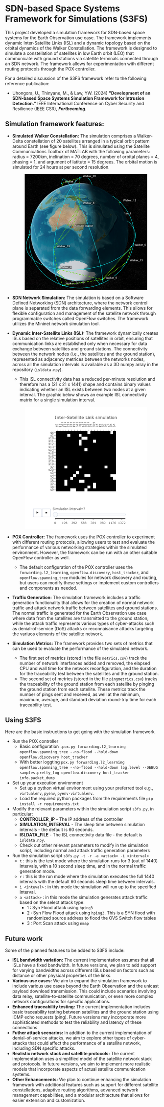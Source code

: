 # SDN-based Space Systems Framework for Simulations (S3FS)

This project developed a simulation framework for SDN-based space systems for the Earth Observation use case. The framework implements dynamic Inter-Satellite Links (ISL) and a dynamic topology based on the orbital dynamics of the Walker Constellation. The framework is designed to simulate a constellation of satellites in low Earth orbit (LEO) that communicate with ground stations via satellite terminals connected through an SDN network. The framework allows for experimentation with different routing protocols through the POX controller.

For a detailed discussion of the S3FS framework refer to the following reference publication:

- Uhongora, U., Thinyane, M., & Law, YW. (2024) __"Development of an SDN-based Space Systems Simulation Framework for Intrusion Detection."__ IEEE International Conference on Cyber Security and Resilience (IEEE CSR), *__Forthcoming__*.

## Simulation framework features:

- **Simulated Walker Constellation:** The simulation comprises a Walker-Delta constellation of 20 satellites arranged in a typical orbit pattern around Earth (see figure below). This is simulated using the Satellite Communications Toolbox of MATLAB with the following parameters: radius = 7200km, inclination = 70 degrees, number of orbital planes = 4, phasing = 1, and argument of latitute = 15 degrees. The orbital motion is simulated for 24 hours at per second resolution. 
    <p align="center">
        <img src="graphics/walker.png" alt="ISL Connectivity Matrix for interval 7" width="400">
    </p>
- **SDN Network Simulation:** The simulation is based on a Software Defined Networking (SDN) architecture, where the network control plane is separated from the data forwarding elements. This allows for flexible configuration and management of the satellite network through programmable switches called OpenFlow switches. The framework utilizes the Mininet network simulation tool. 
- **Dynamic Inter-Satellite Links (ISL):** The framework dynamically creates ISLs based on the relative positions of satellites in orbit, ensuring that communication links are established only when necessary for data exchange between satellites and ground stations. The connectivity between the network nodes (i.e., the satellites and the ground station), represented as adjacency metrices between the networks nodes, across all the simulation intervals is available as a 3D numpy array in the repository (`isldata.npy`).  

   - This ISL connectivity data has a reduced per-minute resolution and therefore has a (21 x 21 x 1441) shape and contains binary values indicating whether an ISL exists between two nodes at a given interval. The graphic below shows an example ISL connectivity matrix for a single simulation interval.
    <p align="center">
        <img src="graphics/isldata.png" alt="ISL Connectivity Matrix for interval 7" width="400">
    </p>
- **POX Controller:** The framework uses the POX controller to experiment with different routing protocols, allowing users to test and evaluate the performance of various networking strategies within the simulated environment. However, the framework can be run with an other suitable OpenFlow controller as well. 
   - The default configuration of the POX controller uses the `forwarding.l2_learning`, `openflow.discovery`, `host_tracker`, and `openflow.spanning_tree` modules for network discovery and routing, but users can modify these settings or implement custom controllers and components as needed.
- **Traffic Generation:** The simulation framework includes a traffic generation functionality that allows for the creation of normal network traffic and attack network traffic between satellites and ground stations. The normal traffic is generated for the Earth Observation use case where data from the satellites are transmitted to the ground station, while the attack traffic represents various types of cyber-attacks such as denial-of-service (DoS) attacks or reconnaisance attacks targeting the variuos elements of the satellite network.
- **Simulation Metrics:** The framework provides two sets of metrics that can be used to evaluate the performance of the simulated network. 
   - The first set of metrics (stored in the file `metrics.csv`) track the number of network interfances added and removed, the elapsed CPU and wall time for the network reconfiguration, and the duration for the traceability test between the satellites and the ground station. 
   - The second set of metrics (stored in the file `pingmetrics.csv`) tracks the traceability of the ground station from each satellite by pinging the ground station from each satellite. These metrics track the number of pings sent and received, as well at the minimum, maximum, average, and standard deviation round-trip time for each traceability test.

## Using S3FS
Here are the basic instructions to get going with the simulation framework
- Run the POX controller
   - Basic configuration `.pox.py forwarding.l2_learning openflow.spanning_tree --no-flood --hold-down openflow.discovery host_tracker`
   - With better loggting `pox.py forwarding.l2_learning openflow.spanning_tree --no-flood --hold-down log.level --DEBUG samples.pretty_log openflow.discovery host_tracker info.packet_dump`
- Set up your execution environment
   - Set up a python virtual environment using your preferred tool e.g., `virtualenv`, `pyenv`, `pyenv-virtualenv`.
   - Load the required python packages from the requirements file `pip install -r requirements.txt`
- Modify the relevant parameters within the simulation script `s3fs.py`, in particular:
   - **CONTROLLER_IP** - The IP address of the controller
   - **SIMULATION_INTERVAL** - The sleep time between simulation intervals - the default is 60 seconds.
   - **ISLDATA_FILE** - The ISL connectivity data file - the default is `isldata.npy`.
   - Check out other relevant parameters to modify in the simulation script, including normal and attack traffic generation parameters
- Run the simulation script `s3fs.py -t -r -a <attack> -i <interval>`
   - `t` : this is the test mode where the simulation runs for 3 (out of 1440) intervals, with a 10 second sleep time, and in the normal traffic generation mode.
   - `r` : this is the run mode where the simulation executes the full 1440 intervals with the default 60 seconds sleep time between intervals.
   - `i <inteval>` : in this mode the simulation will run up to the specified interval.
   - `a <attack>` : in this mode the simulation generates attack traffic based on the select attack type:
     - 1 : Syn Flood attack using `hping3`
     - 2 : Syn Flow Flood attack using `hping3`. This is a SYN flood with randomized source address to flood the OVS Switch flow tables
     - 3 : Port Scan attack using `nmap`

## Future work
Some of the planned features to be added to S3FS include:
- **ISL bandwidth variation:** The current implementation assumes that all ISLs have a fixed bandwidth. In future versions, we plan to add support for varying bandwidths across different ISLs based on factors such as distance or other physical properties of the links.
- **Various use cases:** We aim to expand the simulation framework to include various use cases beyond the Earth Observation and the unicast payload download transmission. This could include scenarios involving data relay, satellite-to-satellite communication, or even more complex network configurations for specific applications.
- **Enhanced traceability testing:** The current implementation includes basic traceability testing between satellites and the ground station using ICMP echo requests (ping). Future versions may incorporate more sophisticated methods to test the reliability and latency of these connections.
- **Futher attack scenarios:** In addition to the current implementation of denial-of-service attacks, we aim to explore other types of cyber-attacks that could affect the performance of a satellite network, including SDN specific attacks.
- **Realistic network stack and satellite protocols:** The current implementation uses a simplified model of the satellite network stack and protocols. In future versions, we aim to implement more realistic models that incorporate aspects of actual satellite communication systems.
- **Other Enhancements:** We plan to continue enhancing the simulation framework with additional features such as support for different satellite constellations, adaptive routing algorithms, advanced network management capabilities, and a modular architecture that allows for easier extension and customization.
